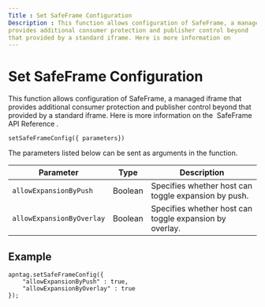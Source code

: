 ```yaml
---
Title : Set SafeFrame Configuration
Description : This function allows configuration of SafeFrame, a managed iframe that
provides additional consumer protection and publisher control beyond
that provided by a standard iframe. Here is more information on
---
```



# Set SafeFrame Configuration





This function allows configuration of SafeFrame, a managed iframe that
provides additional consumer protection and publisher control beyond
that provided by a standard iframe. Here is more information on
the  SafeFrame API Reference .

``` pre
setSafeFrameConfig({ parameters})
```

The parameters listed below can be sent as arguments in the function.

<table class="table">
<thead class="thead">
<tr class="header row">
<th id="ID-00001cf8__entry__1" class="entry">Parameter</th>
<th id="ID-00001cf8__entry__2" class="entry">Type</th>
<th id="ID-00001cf8__entry__3" class="entry">Description</th>
</tr>
</thead>
<tbody class="tbody">
<tr class="odd row">
<td class="entry" headers="ID-00001cf8__entry__1"><code
class="ph codeph">allowExpansionByPush</code></td>
<td class="entry" headers="ID-00001cf8__entry__2">Boolean</td>
<td class="entry" headers="ID-00001cf8__entry__3">Specifies whether host
can toggle expansion by push.</td>
</tr>
<tr class="even row">
<td class="entry" headers="ID-00001cf8__entry__1"><code
class="ph codeph">allowExpansionByOverlay</code></td>
<td class="entry" headers="ID-00001cf8__entry__2">Boolean</td>
<td class="entry" headers="ID-00001cf8__entry__3">Specifies whether host
can toggle expansion by overlay.</td>
</tr>
</tbody>
</table>





## Example

``` pre
apntag.setSafeFrameConfig({
    "allowExpansionByPush" : true,
    "allowExpansionByOverlay" : true
});
```






